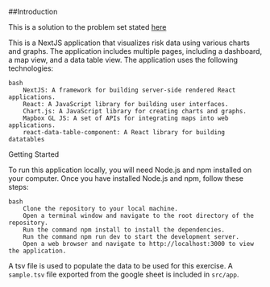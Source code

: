 ##Introduction

This is a solution to the problem set stated [here](https://github.com/RiskThinking/work-samples/blob/main/UI-UX-Developer.md)

This is a NextJS application that visualizes risk data using various charts and graphs. The application includes multiple pages, including a dashboard, a map view, and a data table view. The application uses the following technologies:
```
bash
    NextJS: A framework for building server-side rendered React applications.
    React: A JavaScript library for building user interfaces.
    Chart.js: A JavaScript library for creating charts and graphs.
    Mapbox GL JS: A set of APIs for integrating maps into web applications.
    react-data-table-component: A React library for building datatables
```

Getting Started

To run this application locally, you will need Node.js and npm installed on your computer. Once you have installed Node.js and npm, follow these steps:
```
bash
    Clone the repository to your local machine.
    Open a terminal window and navigate to the root directory of the repository.
    Run the command npm install to install the dependencies.
    Run the command npm run dev to start the development server.
    Open a web browser and navigate to http://localhost:3000 to view the application.
```

A tsv file is used to populate the data to be used for this exercise. A `sample.tsv` file exported from the google sheet is included in `src/app`.